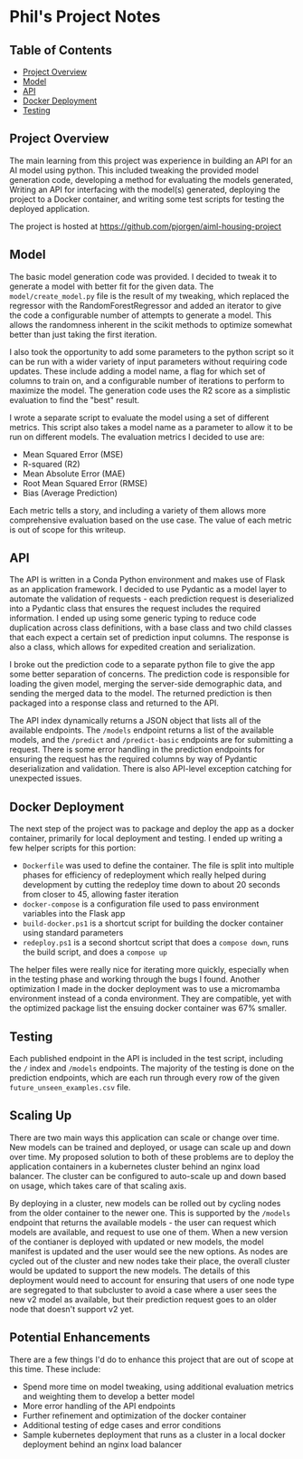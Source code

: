 # Phil's Project Notes

## Table of Contents
- [Project Overview](#project-overview)
- [Model](#model)
- [API](#api)
- [Docker Deployment](#docker-deployment)
- [Testing](#testing)

## Project Overview
The main learning from this project was experience in building an API for an AI model using python.
This included tweaking the provided model generation code, developing a method for evaluating the models generated,
Writing an API for interfacing with the model(s) generated, deploying the project to a Docker container, and writing some
test scripts for testing the deployed application.

The project is hosted at https://github.com/pjorgen/aiml-housing-project

## Model
The basic model generation code was provided. 
I decided to tweak it to generate a model with better fit for the given data.
The `model/create_model.py` file is the result of my tweaking, which replaced the regressor with the RandomForestRegressor
and added an iterator to give the code a configurable number of attempts to generate a model. This allows
the randomness inherent in the scikit methods to optimize somewhat better than just taking the first iteration.

I also took the opportunity to add some parameters to the python script so it can be run with a wider variety
of input parameters without requiring code updates. These include adding a model name, a flag for which set of columns
to train on, and a configurable number of iterations to perform to maximize the model. The generation code uses the R2
score as a simplistic evaluation to find the "best" result.

I wrote a separate script to evaluate the model using a set of different metrics. This script also takes a model name as
a parameter to allow it to be run on different models. The evaluation metrics I decided to use are:
- Mean Squared Error (MSE)
- R-squared (R2)
- Mean Absolute Error (MAE)
- Root Mean Squared Error (RMSE)
- Bias (Average Prediction)

Each metric tells a story, and including a variety of them allows more comprehensive evaluation based on the use case. 
The value of each metric is out of scope for this writeup.

## API
The API is written in a Conda Python environment and makes use of Flask as an application framework. I decided to use
Pydantic as a model layer to automate the validation of requests - each prediction request is deserialized into a 
Pydantic class that ensures the request includes the required information. I ended up using some generic typing to 
reduce code duplication across class definitions, with a base class and two child classes that each expect a certain set
of prediction input columns. The response is also a class, which allows for expedited creation and serialization.

I broke out the prediction code to a separate python file to give the app some better separation of concerns. The 
prediction code is responsible for loading the given model, merging the server-side demographic data, and sending the
merged data to the model. The returned prediction is then packaged into a response class and returned to the API.

The API index dynamically returns a JSON object that lists all of the available endpoints. The `/models` endpoint 
returns a list of the available models, and the `/predict` and `/predict-basic` endpoints are for submitting a request.
There is some error handling in the prediction endpoints for ensuring the request has the required columns by way of 
Pydantic deserialization and validation. There is also API-level exception catching for unexpected issues.

## Docker Deployment
The next step of the project was to package and deploy the app as a docker container, primarily for local deployment and
testing. I ended up writing a few helper scripts for this portion:
- `Dockerfile` was used to define the container. The file is split into multiple phases for efficiency of redeployment
  which really helped during development by cutting the redeploy time down to about 20 seconds from closer to 45,
  allowing faster iteration
- `docker-compose` is a configuration file used to pass environment variables into the Flask app
- `build-docker.ps1` is a shortcut script for building the docker container using standard parameters
- `redeploy.ps1` is a second shortcut script that does a `compose down`, runs the build script, and does a `compose up`

The helper files were really nice for iterating more quickly, especially when in the testing phase and working through 
the bugs I found. Another optimization I made in the docker deployment was to use a micromamba environment instead of a
conda environment. They are compatible, yet with the optimized package list the ensuing docker container was 67% smaller.

## Testing
Each published endpoint in the API is included in the test script, including the `/` index and `/models` endpoints.
The majority of the testing is done on the prediction endpoints, which are each run through every row of the given 
`future_unseen_examples.csv` file. 

## Scaling Up
There are two main ways this application can scale or change over time. New models can be trained and deployed, or usage
can scale up and down over time. My proposed solution to both of these problems are to deploy the application containers
in a kubernetes cluster behind an nginx load balancer. The cluster can be configured to auto-scale up and down based on 
usage, which takes care of that scaling axis. 

By deploying in a cluster, new models can be rolled out by cycling nodes from the older container to the newer one. This
is supported by the `/models` endpoint that returns the available models - the user can request which models are 
available, and request to use one of them. When a new version of the contianer is deployed with updated or new models, 
the model manifest is updated and the user would see the new options. As nodes are cycled out of the cluster and new nodes
take their place, the overall cluster would be updated to support the new models. The details of this deployment would 
need to account for ensuring that users of one node type are segregated to that subcluster to avoid a case where a user 
sees the new v2 model as available, but their prediction request goes to an older node that doesn't support v2 yet.

## Potential Enhancements
There are a few things I'd do to enhance this project that are out of scope at this time. These include:
- Spend more time on model tweaking, using additional evaluation metrics and weighting them to develop a better model
- More error handling of the API endpoints
- Further refinement and optimization of the docker container
- Additional testing of edge cases and error conditions
- Sample kubernetes deployment that runs as a cluster in a local docker deployment behind an nginx load balancer